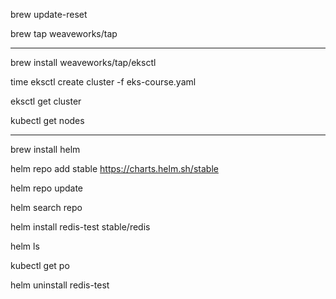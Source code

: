 brew update-reset 

brew tap weaveworks/tap

------------------------------------------

brew install weaveworks/tap/eksctl

time eksctl create cluster -f eks-course.yaml

eksctl get cluster 

kubectl get nodes  

------------------------------------------

brew install helm

helm repo add stable https://charts.helm.sh/stable

helm repo update

helm search repo

helm install redis-test stable/redis

helm ls

kubectl get po

helm uninstall redis-test 
